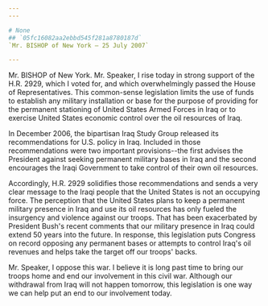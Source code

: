 ```yaml
---
---

# None
## `05fc16082aa2ebbd545f281a8780187d`
`Mr. BISHOP of New York — 25 July 2007`

---
```



Mr. BISHOP of New York. Mr. Speaker, I rise today in strong support 
of the H.R. 2929, which I voted for, and which overwhelmingly passed 
the House of Representatives. This common-sense legislation limits the 
use of funds to establish any military installation or base for the 
purpose of providing for the permanent stationing of United States 
Armed Forces in Iraq or to exercise United States economic control over 
the oil resources of Iraq.

In December 2006, the bipartisan Iraq Study Group released its 
recommendations for U.S. policy in Iraq. Included in those 
recommendations were two important provisions--the first advises the 
President against seeking permanent military bases in Iraq and the 
second encourages the Iraqi Government to take control of their own oil 
resources.

Accordingly, H.R. 2929 solidifies those recommendations and sends a 
very clear message to the Iraqi people that the United States is not an 
occupying force. The perception that the United States plans to keep a 
permanent military presence in Iraq and use its oil resources has only 
fueled the insurgency and violence against our troops. That has been 
exacerbated by President Bush's recent comments that our military 
presence in Iraq could extend 50 years into the future. In response, 
this legislation puts Congress on record opposing any permanent bases 
or attempts to control Iraq's oil revenues and helps take the target 
off our troops' backs.

Mr. Speaker, I oppose this war. I believe it is long past time to 
bring our troops home and end our involvement in this civil war. 
Although our withdrawal from Iraq will not happen tomorrow, this 
legislation is one way we can help put an end to our involvement today.